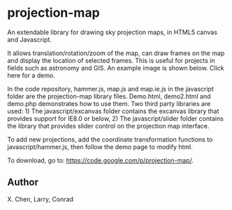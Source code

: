projection-map
==============

An extendable library for drawing sky projection maps, in HTML5 canvas and Javascript. 

It allows translation/rotation/zoom of the map, can draw frames on the map and display the location of selected frames. This is useful for projects in fields such as astronomy and GIS. An example image is shown below. Click here for a demo.

In the code repository, hammer.js, map.js and map.ie.js in the javascript folder are the projection-map library files. Demo.html, demo2.html and demo.php demonstrates how to use them. Two third party libraries are used: 1) The javascript/excanvas folder contains the excanvas library that provides support for IE8.0 or below, 2) The javascript/slider folder contains the library that provides slider control on the projection map interface.

To add new projections, add the coordinate transformation functions to javascript/hammer.js, then follow the demo page to modify html. 

To download, go to: https://code.google.com/p/projection-map/.

Author
-----
X. Chen, Larry, Conrad
